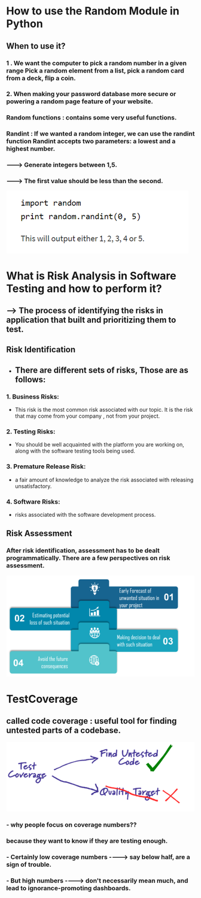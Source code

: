 # How to use the Random Module in Python
## When to use it?
###  1 . We want the computer to pick a random number in a given range Pick a random element from a list, pick a random card from a deck, flip a coin.
### 2.  When making your password database more secure or powering a random page feature of your website.

### Random functions : contains some very useful functions.
### Randint : If we wanted a random integer, we can use the randint function Randint accepts two parameters: a lowest and a highest number.
### --->  Generate integers between 1,5. 
### --->  The first value should be less than the second.

![ image](random.png)



# What is Risk Analysis in Software Testing and how to perform it?
## --> The process of identifying the risks in application that built and prioritizing them to test.
## Risk Identification
- ## There are different sets of risks, Those are as follows:

### 1. Business Risks:
-  This risk is the most common risk associated with our topic. It is the risk that may come from your company , not from your project.

### 2. Testing Risks:
-  You should be well acquainted with the platform you are working on, along with the software testing tools being used.

### 3. Premature Release Risk:
-  a fair amount of knowledge to analyze the risk associated with releasing unsatisfactory.

### 4. Software Risks:
-  risks associated with the software development process.
## Risk Assessment
 ### After risk identification, assessment has to be dealt programmatically. There are a few perspectives on risk assessment.
  
![ image](risk.png)

# TestCoverage
##  called code coverage : useful tool for finding untested parts of a codebase.

![ image](test.png)
### -  why people focus on coverage numbers??
###  because they want to know if they are testing enough.
### -  Certainly low coverage numbers ----> say below half, are a sign of trouble. 
### - But high numbers  ---->  don't necessarily mean much, and lead to ignorance-promoting dashboards.